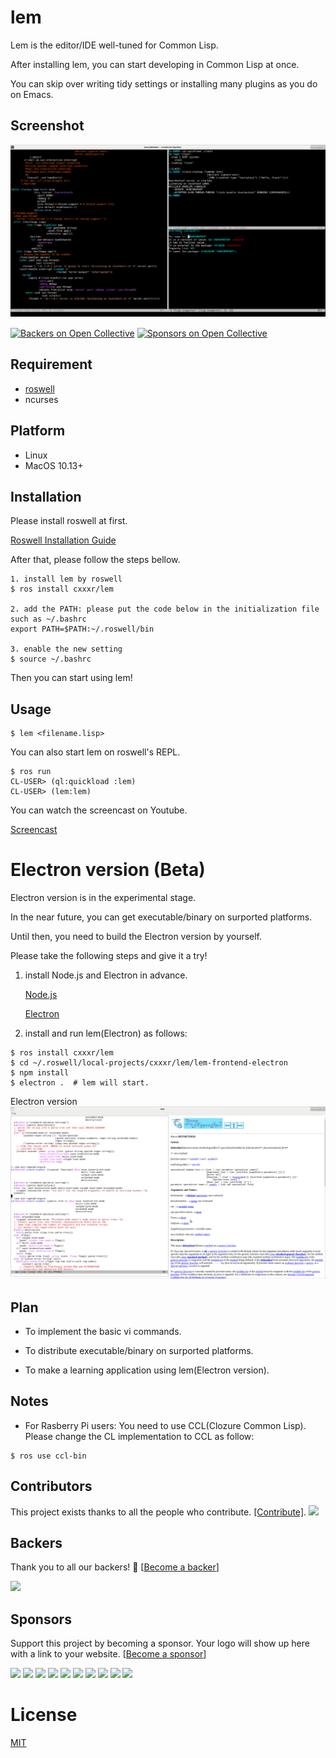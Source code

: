 # lem
Lem is the editor/IDE well-tuned for Common Lisp.

After installing lem, you can start developing in Common Lisp at once. 

You can skip over writing tidy settings or installing many plugins as you do on Emacs.

## Screenshot
![Terminal](screenshots/terminal.png)　　

[![Backers on Open Collective](https://opencollective.com/lem/backers/badge.svg)](#backers) [![Sponsors on Open Collective](https://opencollective.com/lem/sponsors/badge.svg)](#sponsors)

## Requirement
- [roswell](https://github.com/roswell/roswell)
- ncurses

## Platform
- Linux
- MacOS 10.13+ 

## Installation
Please install roswell at first.

[Roswell Installation Guide](https://github.com/roswell/roswell/wiki/Installation)

After that, please follow the steps bellow.

```
1. install lem by roswell
$ ros install cxxxr/lem

2. add the PATH: please put the code below in the initialization file such as ~/.bashrc
export PATH=$PATH:~/.roswell/bin

3. enable the new setting
$ source ~/.bashrc
```
Then you can start using lem!

## Usage

```
$ lem <filename.lisp>
```
You can also start lem on roswell's REPL.
```
$ ros run
CL-USER> (ql:quickload :lem)
CL-USER> (lem:lem)
```
You can watch the screencast on Youtube.

[Screencast](https://youtu.be/YkSJ3p7Z9H0)

# Electron version (Beta)
Electron version is in the experimental stage.

In the near future, you can get executable/binary on surported platforms.

Until then, you need to build the Electron version by yourself. 

Please take the following steps and give it a try!

1. install Node.js and Electron in advance.

   [Node.js](https://nodejs.org)

   [Electron](https://github.com/electron/electron)

2. install and run lem(Electron) as follows:

```
$ ros install cxxxr/lem
$ cd ~/.roswell/local-projects/cxxxr/lem/lem-frontend-electron
$ npm install
$ electron .  # lem will start.
```

Electron version
![Electron](screenshots/electron.png)　　


## Plan
- To implement the basic vi commands.

- To distribute executable/binary on surported platforms.

- To make a learning application using lem(Electron version). 


## Notes

- For Rasberry Pi users: You need to use CCL(Clozure Common Lisp).  
Please change the CL implementation to CCL as follow:
```
$ ros use ccl-bin
```

## Contributors

This project exists thanks to all the people who contribute. [[Contribute]](CONTRIBUTING.md).
<a href="graphs/contributors"><img src="https://opencollective.com/lem/contributors.svg?width=890" /></a>


## Backers

Thank you to all our backers! 🙏 [[Become a backer](https://opencollective.com/lem#backer)]

<a href="https://opencollective.com/lem#backers" target="_blank"><img src="https://opencollective.com/lem/backers.svg?width=890"></a>


## Sponsors

Support this project by becoming a sponsor. Your logo will show up here with a link to your website. [[Become a sponsor](https://opencollective.com/lem#sponsor)]

<a href="https://opencollective.com/lem/sponsor/0/website" target="_blank"><img src="https://opencollective.com/lem/sponsor/0/avatar.svg"></a>
<a href="https://opencollective.com/lem/sponsor/1/website" target="_blank"><img src="https://opencollective.com/lem/sponsor/1/avatar.svg"></a>
<a href="https://opencollective.com/lem/sponsor/2/website" target="_blank"><img src="https://opencollective.com/lem/sponsor/2/avatar.svg"></a>
<a href="https://opencollective.com/lem/sponsor/3/website" target="_blank"><img src="https://opencollective.com/lem/sponsor/3/avatar.svg"></a>
<a href="https://opencollective.com/lem/sponsor/4/website" target="_blank"><img src="https://opencollective.com/lem/sponsor/4/avatar.svg"></a>
<a href="https://opencollective.com/lem/sponsor/5/website" target="_blank"><img src="https://opencollective.com/lem/sponsor/5/avatar.svg"></a>
<a href="https://opencollective.com/lem/sponsor/6/website" target="_blank"><img src="https://opencollective.com/lem/sponsor/6/avatar.svg"></a>
<a href="https://opencollective.com/lem/sponsor/7/website" target="_blank"><img src="https://opencollective.com/lem/sponsor/7/avatar.svg"></a>
<a href="https://opencollective.com/lem/sponsor/8/website" target="_blank"><img src="https://opencollective.com/lem/sponsor/8/avatar.svg"></a>
<a href="https://opencollective.com/lem/sponsor/9/website" target="_blank"><img src="https://opencollective.com/lem/sponsor/9/avatar.svg"></a>



# License
[MIT](https://github.com/cxxxr/lem/blob/master/LICENCE)
